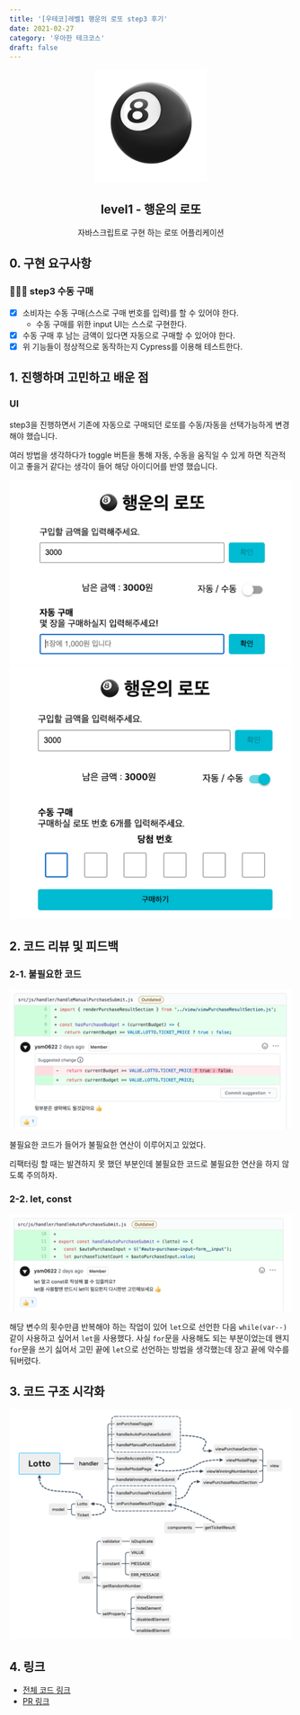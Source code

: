 ```yaml
---
title: '[우테코]레벨1 행운의 로또 step3 후기'
date: 2021-02-27
category: '우아한 테크코스'
draft: false
---
```


<p align="middle" >
  <img width="200px;" src="./images/lotto/lotto_ball.png"/>
</p>
<h2 align="middle">level1 - 행운의 로또</h2>
<p align="middle">자바스크립트로 구현 하는 로또 어플리케이션</p>

## 0. 구현 요구사항

### 🎯🎯🎯 step3 수동 구매

- [x] 소비자는 수동 구매(스스로 구매 번호를 입력)를 할 수 있어야 한다.
  - 수동 구매를 위한 input UI는 스스로 구현한다.
- [x] 수동 구매 후 남는 금액이 있다면 자동으로 구매할 수 있어야 한다.
- [x] 위 기능들이 정상적으로 동작하는지 Cypress를 이용해 테스트한다.

## 1. 진행하며 고민하고 배운 점

### UI

step3을 진행하면서 기존에 자동으로 구매되던 로또를 수동/자동을 선택가능하게 변경해야 했습니다.

여러 방법을 생각하다가 toggle 버튼을 통해 자동, 수동을 움직일 수 있게 하면 직관적이고 좋을거 같다는 생각이 들어 해당 아이디어를 반영 했습니다.

![](./images/lotto/step3-auto.png)
![](./images/lotto/step3-manual.png)

## 2. 코드 리뷰 및 피드백

### 2-1. 불필요한 코드

![](./images/lotto/step3-feedback1.png)

불필요한 코드가 들어가 불필요한 연산이 이루어지고 있었다.

리팩터링 할 때는 발견하지 못 했던 부분인데 불필요한 코드로 불필요한 연산을 하지 않도록 주의하자.

### 2-2. let, const

![](./images/lotto/step3-feedback2.png)

해당 변수의 횟수만큼 반복해야 하는 작업이 있어 `let`으로 선언한 다음 `while(var--)` 같이 사용하고 싶어서 `let`을 사용했다. 사실 `for`문을 사용해도 되는 부분이었는데 왠지 `for`문을 쓰기 싫어서 고민 끝에 `let`으로 선언하는 방법을 생각했는데 장고 끝에 악수를 둬버렸다.

## 3. 코드 구조 시각화

![](./images/lotto/step3-visual.png)

## 4. 링크

- [전체 코드 링크](https://github.com/yujo11/javascript-lotto/tree/step3)
- [PR 링크](https://github.com/woowacourse/javascript-lotto/pull/57)
